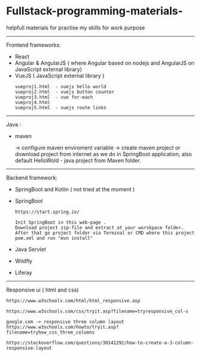 # Fullstack-programming-materials-
helpfull materials for practise my skills for work purpose


--------------------------------------------------------------------------


Frontend frameworks:

- React
- Angular & AngularJS   ( where Angular based on nodejs and AngularJS on JavaScript external library)
- VueJS ( JavaScript external library )
     ```
     vueproj1.html  - vuejs hello world
     vueproj2.html  - vuejs button counter
     vueproj3.html  - vue for-each 
     vueproj4.html
     vueproj5.html  - vuejs route links

    ```

--------------------------------------------------------------------------

   
Java :

- maven

	-> configure maven enviroment variable
	-> create maven project or download project from internet as we do in SpringBoot application, also default HelloWold - java project from Maven folder.

--------------------------------------------------------------------------


Backend framework:


- SpringBoot and Kotlin ( not tried at the moment )

- SpringBoot

    ```	
    https://start.spring.io/

    Init SpringBoot in this web-page . 
    Download project zip-file and extract at your worskpace folder. 
    After that go project folder via Terminal or CMD where this project pom.xml and run "mvn install" 
    ```


- Java Servlet


- Wildfly


- Liferay



--------------------------------------------------------------------------

Responsive ui ( html and css)

```
https://www.w3schools.com/html/html_responsive.asp

https://www.w3schools.com/css/tryit.asp?filename=tryresponsive_col-s

google.com -> responsive three column layout
https://www.w3schools.com/howto/tryit.asp?filename=tryhow_css_three_columns

https://stackoverflow.com/questions/30141292/how-to-create-a-3-column-responsive-layout
```
   
    